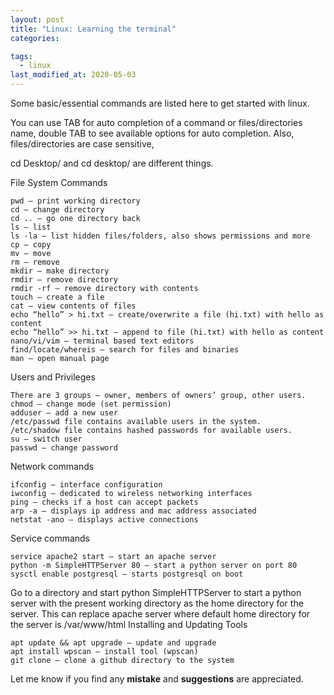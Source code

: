 ```yaml
---
layout: post
title: "Linux: Learning the terminal"
categories:

tags:
  - linux
last_modified_at: 2020-05-03
---
```



Some basic/essential commands are listed here to get started with linux.

You can use TAB for auto completion of a command or files/directories name, double TAB to see available options for auto completion. Also, files/directories are case sensitive,

cd Desktop/ and cd desktop/ are different things.

File System Commands

    pwd — print working directory
    cd — change directory
    cd .. — go one directory back
    ls — list
    ls -la — list hidden files/folders, also shows permissions and more
    cp — copy
    mv — move
    rm — remove
    mkdir — make directory
    rmdir — remove directory
    rmdir -rf — remove directory with contents
    touch — create a file
    cat — view contents of files
    echo “hello” > hi.txt — create/overwrite a file (hi.txt) with hello as content
    echo “hello” >> hi.txt — append to file (hi.txt) with hello as content
    nano/vi/vim — terminal based text editors
    find/locate/whereis — search for files and binaries
    man — open manual page

Users and Privileges

    There are 3 groups — owner, members of owners’ group, other users.
    chmod — change mode (set permission)
    adduser — add a new user
    /etc/passwd file contains available users in the system.
    /etc/shadow file contains hashed passwords for available users.
    su — switch user
    passwd — change password

Network commands

    ifconfig — interface configuration
    iwconfig — dedicated to wireless networking interfaces
    ping — checks if a host can accept packets
    arp -a — displays ip address and mac address associated
    netstat -ano — displays active connections

Service commands

    service apache2 start — start an apache server
    python -m SimpleHTTPServer 80 — start a python server on port 80
    sysctl enable postgresql — starts postgresql on boot

Go to a directory and start python SimpleHTTPServer to start a python server with the present working directory as the home directory for the server. This can replace apache server where default home directory for the server is /var/www/html
Installing and Updating Tools

    apt update && apt upgrade — update and upgrade
    apt install wpscan — install tool (wpscan)
    git clone — clone a github directory to the system

Let me know if you find any **mistake** and **suggestions** are appreciated.
